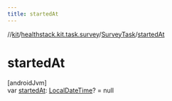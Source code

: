 ```yaml
---
title: startedAt
---
```

//[kit](../../../index.html)/[healthstack.kit.task.survey](../index.html)/[SurveyTask](index.html)/[startedAt](started-at.html)



# startedAt



[androidJvm]\
var [startedAt](started-at.html): [LocalDateTime](https://developer.android.com/reference/kotlin/java/time/LocalDateTime.html)? = null




